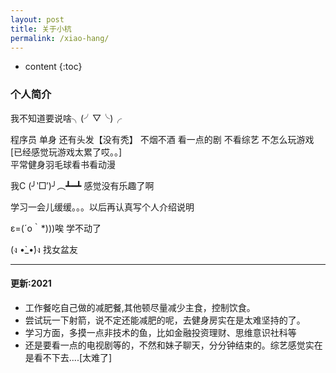 ```yaml
---
layout: post
title: 关于小杭
permalink: /xiao-hang/
---
```


* content
{:toc}



### 个人简介

我不知道要说啥╮(╯▽╰)╭

程序员 单身 还有头发【没有秃】
不烟不酒 看一点的剧 不看综艺 不怎么玩游戏[已经感觉玩游戏太累了哎。。]  
平常健身羽毛球看书看动漫

我C (╯‵□′)╯︵┻━┻  感觉没有乐趣了啊  

学习一会儿缓缓。。。以后再认真写个人介绍说明

ε=(´ο｀*)))唉 学不动了  

(ง •̀_•́)ง 找女盆友

---

#### 更新:2021

* 工作餐吃自己做的减肥餐,其他顿尽量减少主食，控制饮食。
* 尝试玩一下射箭，说不定还能减肥的呢，去健身房实在是太难坚持的了。
* 学习方面，多摸一点非技术的鱼，比如金融投资理财、思维意识社科等
* 还是要看一点的电视剧等的，不然和妹子聊天，分分钟结束的。综艺感觉实在是看不下去....[太难了]




